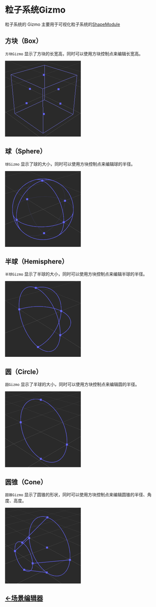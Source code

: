 # 粒子系统Gizmo
粒子系统的 Gizmo 主要用于可视化粒子系统的[ShapeModule](../particle-system/emitter.md)
## 方块（Box）
`方块Gizmo` 显示了方块的长宽高，同时可以使用方块控制点来编辑长宽高。

![particle box gizmo](images/particle-box-gizmo.png)

## 球（Sphere）
`球Gizmo` 显示了球的大小，同时可以使用方块控制点来编辑球的半径。

![particle sphere gizmo](images/particle-sphere-gizmo.png)
## 半球（Hemisphere）
`半球Gizmo` 显示了半球的大小，同时可以使用方块控制点来编辑半球的半径。

![particle hemisphere gizmo](images/particle-hemisphere-gizmo.png)
## 圆（Circle）
`圆Gizmo` 显示了半球的大小，同时可以使用方块控制点来编辑圆的半径。

![particle circle gizmo](images/particle-circle-gizmo.png)
## 圆锥（Cone）
`圆锥Gizmo` 显示了圆锥的形状，同时可以使用方块控制点来编辑圆锥的半径、角度、高度。

![particle cone gizmo](images/particle-cone-gizmo.png)

## [<-场景编辑器](index.md)